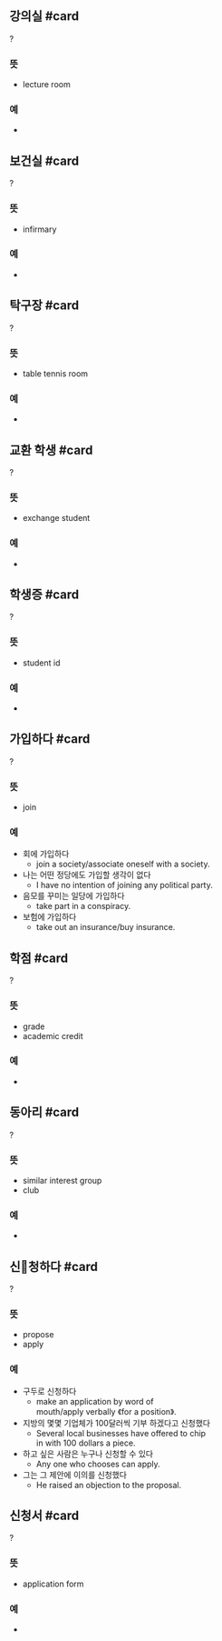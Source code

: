 ## 강의실 #card
?
### 뜻
- lecture room
### 예
-

## 보건실 #card
?
### 뜻
- infirmary
### 예
-

## 탁구장 #card
?
### 뜻
- table tennis room
### 예
-

## 교환 학생 #card
?
### 뜻
- exchange student
### 예
-
<!--SR:!2024-10-06,13,270-->

## 학생증 #card
?
### 뜻
- student id
### 예
-

## 가입하다 #card
?
### 뜻
- join
### 예
- 회에 가입하다
	- join a society/associate oneself with a society.
- 나는 어떤 정당에도 가입할 생각이 없다
	- I have no intention of joining any political party.
- 음모를 꾸미는 일당에 가입하다
	- take part in a conspiracy.
- 보험에 가입하다
	- take out an insurance/buy insurance.

## 학점 #card
?
### 뜻
- grade
- academic credit
### 예
-

## 동아리 #card
?
### 뜻
- similar interest group
- club
### 예
-

## 신청하다 #card
?
### 뜻
- propose
- apply
### 예
- 구두로 신청하다
	- make an application by word of mouth/apply verbally 《for a position》.
- 지방의 몇몇 기업체가 100달러씩 기부 하겠다고 신청했다
	- Several local businesses have offered to chip in with 100 dollars a piece.
- 하고 싶은 사람은 누구나 신청할 수 있다
	- Any one who chooses can apply.
- 그는 그 제안에 이의를 신청했다
	- He raised an objection to the proposal.

## 신청서 #card
?
### 뜻
- application form
### 예
-

